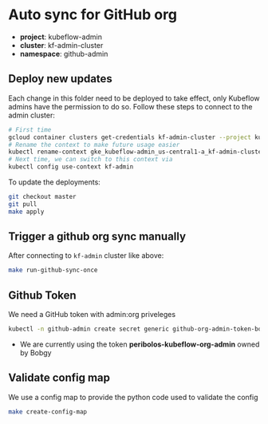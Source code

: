 # Auto sync for GitHub org

* **project**: kubeflow-admin
* **cluster**: kf-admin-cluster
* **namespace**: github-admin

## Deploy new updates

Each change in this folder need to be deployed to take effect, only Kubeflow admins
have the permission to do so. Follow these steps to connect to the admin cluster:

```bash
# First time
gcloud container clusters get-credentials kf-admin-cluster --project kubeflow-admin --region us-central1-a
# Rename the context to make future usage easier
kubectl rename-context gke_kubeflow-admin_us-central1-a_kf-admin-cluster kf-admin
# Next time, we can switch to this context via
kubectl config use-context kf-admin
```

To update the deployments:

```bash
git checkout master
git pull
make apply
```

## Trigger a github org sync manually

After connecting to `kf-admin` cluster like above:

```bash
make run-github-sync-once
```

## Github Token

We need a GitHub token with admin:org priveleges

```bash
kubectl -n github-admin create secret generic github-org-admin-token-bobgy --from-file=github_token=<PATH TO TOKEN>
```

* We are currently using the token **peribolos-kubeflow-org-admin** owned by Bobgy

## Validate config map

We use a config map to provide the python code used to validate the config

```bash
make create-config-map
```
